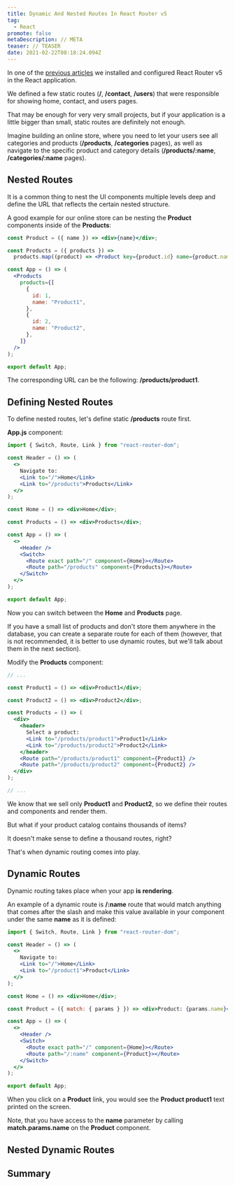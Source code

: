 ```yaml
---
title: Dynamic And Nested Routes In React Router v5
tag:
  - React
promote: false
metaDescription: // META
teaser: // TEASER
date: 2021-02-22T08:18:24.094Z
---
```

In one of the [previous articles](/add-react-router-v-5-to-your-react-application/) we installed and configured React Router v5 in the React application.

We defined a few static routes (**/**, **/contact**, **/users**) that were responsible for showing home, contact, and users pages.

That may be enough for very very small projects, but if your application is a little bigger than small, static routes are definitely not enough.

Imagine building an online store, where you need to let your users see all categories and products (**/products**, **/categories** pages), as well as navigate to the specific product and category details (**/products/:name**, **/categories/:name** pages).

## Nested Routes

It is a common thing to nest the UI components multiple levels deep and define the URL that reflects the certain nested structure.

A good example for our online store can be nesting the **Product** components inside of the **Products**:

```jsx
const Product = ({ name }) => <div>{name}</div>;

const Products = ({ products }) =>
  products.map((product) => <Product key={product.id} name={product.name} />);

const App = () => (
  <Products
    products={[
      {
        id: 1,
        name: "Product1",
      },
      {
        id: 2,
        name: "Product2",
      },
    ]}
  />
);

export default App;
```

The corresponding URL can be the following: **/products/product1**.

## Defining Nested Routes

To define nested routes, let's define static **/products** route first.

**App.js** component:

```jsx
import { Switch, Route, Link } from "react-router-dom";

const Header = () => (
  <>
    Navigate to:
    <Link to="/">Home</Link>
    <Link to="/products">Products</Link>
  </>
);

const Home = () => <div>Home</div>;

const Products = () => <div>Products</div>;

const App = () => (
  <>
    <Header />
    <Switch>
      <Route exact path="/" component={Home}></Route>
      <Route path="/products" component={Products}></Route>
    </Switch>
  </>
);

export default App;
```

Now you can switch between the **Home** and **Products** page.

If you have a small list of products and don't store them anywhere in the database, you can create a separate route for each of them (however, that is not recommended, it is better to use dynamic routes, but we'll talk about them in the next section).

Modify the **Products** component:

```jsx
// ...

const Product1 = () => <div>Product1</div>;

const Product2 = () => <div>Product2</div>;

const Products = () => (
  <div>
    <header>
      Select a product:
      <Link to="/products/product1">Product1</Link>
      <Link to="/products/product2">Product2</Link>
    </header>
    <Route path="/products/product1" component={Product1} />
    <Route path="/products/product2" component={Product2} />
  </div>
);

// ...
```

We know that we sell only **Product1** and **Product2**, so we define their routes and components and render them.

But what if your product catalog contains thousands of items? 

It doesn't make sense to define a thousand routes, right?

That's when dynamic routing comes into play.

## Dynamic Routes

Dynamic routing takes place when your app **is rendering**.

An example of a dynamic route is **/:name** route that would match anything that comes after the slash and make this value available in your component under the same **name** as it is defined:

```jsx
import { Switch, Route, Link } from "react-router-dom";

const Header = () => (
  <>
    Navigate to:
    <Link to="/">Home</Link>
    <Link to="/product1">Product</Link>
  </>
);

const Home = () => <div>Home</div>;

const Product = ({ match: { params } }) => <div>Product: {params.name}</div>;

const App = () => (
  <>
    <Header />
    <Switch>
      <Route exact path="/" component={Home}></Route>
      <Route path="/:name" component={Product}></Route>
    </Switch>
  </>
);

export default App;
```

When you click on a **Product** link, you would see the **Product product1** text printed on the screen.

Note, that you have access to the **name** parameter by calling **match.params.name** on the **Product** component.

## Nested Dynamic Routes

## Summary